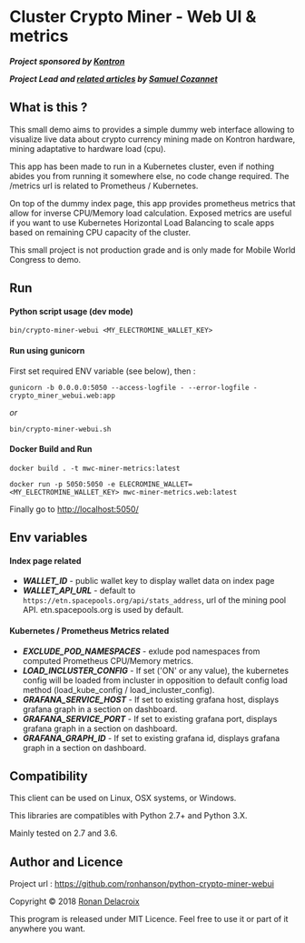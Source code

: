 Cluster Crypto Miner - Web UI & metrics
=======================================

***Project sponsored by [Kontron](https://www.kontron.com)***

***Project Lead and [related articles](https://medium.com/@samnco) by [Samuel Cozannet](https://www.linkedin.com/in/scozannet/)***

What is this ?
--------------

This small demo aims to provides a simple dummy web interface allowing to visualize live data about crypto currency 
mining made on Kontron hardware, mining adaptative to hardware load (cpu).

This app has been made to run in a Kubernetes cluster, even if nothing abides you from running it somewhere else, 
no code change required. The /metrics url is related to Prometheus / Kubernetes.

On top of the dummy index page, this app provides prometheus metrics that allow for inverse CPU/Memory load calculation. 
Exposed metrics are useful if you want to use Kubernetes Horizontal Load Balancing to scale apps based on remaining CPU
capacity of the cluster.

This small project is not production grade and is only made for Mobile World Congress to demo.


Run
---

#### Python script usage (dev mode)

    bin/crypto-miner-webui <MY_ELECTROMINE_WALLET_KEY>


#### Run using gunicorn

First set required ENV variable (see below), then :

    gunicorn -b 0.0.0.0:5050 --access-logfile - --error-logfile - crypto_miner_webui.web:app

*or*

    bin/crypto-miner-webui.sh 


#### Docker Build and Run

    docker build . -t mwc-miner-metrics:latest

    docker run -p 5050:5050 -e ELECROMINE_WALLET=<MY_ELECTROMINE_WALLET_KEY> mwc-miner-metrics.web:latest

Finally go to [http://localhost:5050/](http://localhost:5050/)


Env variables
-------------

#### Index page related

  - ***WALLET_ID*** <required to display index page> - public wallet key to display wallet data on index page
  - ***WALLET_API_URL*** <optional> - default to `https://etn.spacepools.org/api/stats_address`, url of the mining pool API. etn.spacepools.org is used by default.

#### Kubernetes / Prometheus Metrics related

  - ***EXCLUDE_POD_NAMESPACES*** <optional> - exlude pod namespaces from computed Prometheus CPU/Memory metrics.
  - ***LOAD_INCLUSTER_CONFIG*** <optional> - If set ('ON' or any value), the kubernetes config will be loaded from incluster
in opposition to default config load method (load_kube_config / load_incluster_config).
  - ***GRAFANA_SERVICE_HOST*** <optional> - If set to existing grafana host, displays grafana graph in a section on dashboard.
  - ***GRAFANA_SERVICE_PORT*** <optional> - If set to existing grafana port, displays grafana graph in a section on dashboard.
  - ***GRAFANA_GRAPH_ID*** <optional> - If set to existing grafana id, displays grafana graph in a section on dashboard. 

Compatibility
-------------

This client can be used on Linux, OSX systems, or Windows.

This libraries are compatibles with Python 2.7+ and Python 3.X.

Mainly tested on 2.7 and 3.6.


Author and Licence
----------------

Project url : https://github.com/ronhanson/python-crypto-miner-webui

Copyright © 2018 [Ronan Delacroix](www.linkedin.com/in/ronan-delacroix)

This program is released under MIT Licence. Feel free to use it or part of it anywhere you want.
 
